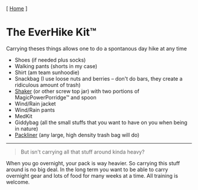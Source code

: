\[ [Home](/) \]

# The EverHike Kit™

Carrying theses things allows one to do a spontanous day hike at any time

- Shoes (if needed plus socks)
- Walking pants (shorts in my case)
- Shirt (am team sunhoodie)
- Snackbag (I use loose nuts and berries – don't do bars, they create a ridiculous amount of trash)
- [Shaker](https://www.amazon.de/-/en/Protein-Function-Infusion-Strainer-Quality/dp/B0851F3QDZ/) (or other screw top jar) with two portions of MagicPowerPorridge™ and spoon
- Wind/Rain jacket
- Wind/Rain pants
- MedKit
- Giddybag (all the small stuffs that you want to have on you when being in nature)
- [Packliner](https://www.litesmith.com/nylofume-pack-liner-bags/) (any large, high density trash bag will do)

---

> But isn't carrying all that stuff around kinda heavy?

When you go overnight, your pack is way heavier. So carrying this stuff around is no big deal. In the long term you want to be able to carry overnight gear and lots of food for many weeks at a time. All training is welcome.

<style>
  
.markdown-body h1:first-of-type {
  display: none;
}
  
<style>
